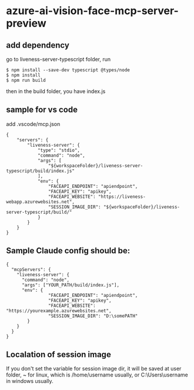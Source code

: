 # azure-ai-vision-face-mcp-server-preview
## add dependency
go to liveness-server-typescript folder, run
```
$ npm install --save-dev typescript @types/node
$ npm install
$ npm run build
```
then in the build folder, you have index.js
## sample for vs code
add .vscode/mcp.json

```
{
    "servers": {
        "liveness-server": {
            "type": "stdio",
            "command": "node",
            "args": [
                "${workspaceFolder}/liveness-server-typescript/build/index.js"
            ],
            "env": {
                "FACEAPI_ENDPOINT": "apiendpoint",
                "FACEAPI_KEY": "apikey",
                "FACEAPI_WEBSITE": "https://liveness-webapp.azurewebsites.net",
                "SESSION_IMAGE_DIR": "${workspaceFolder}/liveness-server-typescript/build/"
            }
        }
    }
}

```





## Sample Claude config should be:

```
{
  "mcpServers": {
    "liveness-server": {
      "command": "node",
      "args": ["YOUR_PATH/build/index.js"],
      "env": {
                "FACEAPI_ENDPOINT": "apiendpoint",
                "FACEAPI_KEY": "apikey",
                "FACEAPI_WEBSITE": "https://yourexample.azurewebsites.net",
                "SESSION_IMAGE_DIR": "D:\somePATH"
        }
    }
  }
}

```

## Localation of session image
If you don't set the variable for session image dir, it will be saved at user folder, ~ for linux, which is /home/username usually, or C:\Users\username in windows usually.